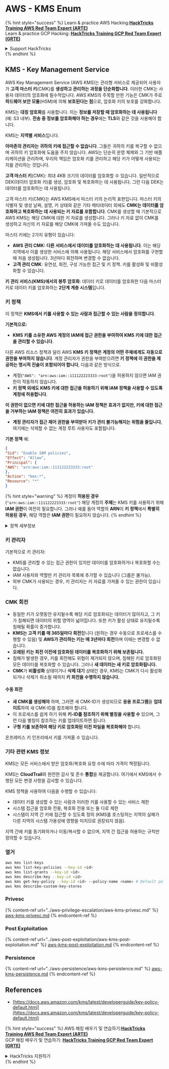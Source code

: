 # AWS - KMS Enum

{% hint style="success" %}
Learn & practice AWS Hacking:<img src="../../../.gitbook/assets/image (1) (1).png" alt="" data-size="line">[**HackTricks Training AWS Red Team Expert (ARTE)**](https://training.hacktricks.xyz/courses/arte)<img src="../../../.gitbook/assets/image (1) (1).png" alt="" data-size="line">\
Learn & practice GCP Hacking: <img src="../../../.gitbook/assets/image (2).png" alt="" data-size="line">[**HackTricks Training GCP Red Team Expert (GRTE)**<img src="../../../.gitbook/assets/image (2).png" alt="" data-size="line">](https://training.hacktricks.xyz/courses/grte)

<details>

<summary>Support HackTricks</summary>

* Check the [**subscription plans**](https://github.com/sponsors/carlospolop)!
* **Join the** 💬 [**Discord group**](https://discord.gg/hRep4RUj7f) or the [**telegram group**](https://t.me/peass) or **follow** us on **Twitter** 🐦 [**@hacktricks\_live**](https://twitter.com/hacktricks\_live)**.**
* **Share hacking tricks by submitting PRs to the** [**HackTricks**](https://github.com/carlospolop/hacktricks) and [**HackTricks Cloud**](https://github.com/carlospolop/hacktricks-cloud) github repos.

</details>
{% endhint %}

## KMS - Key Management Service

AWS Key Management Service (AWS KMS)는 관리형 서비스로 제공되어 사용자가 **고객 마스터 키**(CMK)를 **생성하고 관리하는 과정을 단순화합니다**. 이러한 CMK는 사용자 데이터의 암호화에 필수적입니다. AWS KMS의 주목할 만한 기능은 CMK가 주로 **하드웨어 보안 모듈**(HSM)에 의해 **보호된다는 점**으로, 암호화 키의 보호를 강화합니다.

KMS는 **대칭 암호화**를 사용합니다. 이는 **정보를 저장할 때 암호화하는 데 사용됩니다**(예: S3 내부). **전송 중 정보를 암호화해야 하는 경우**에는 **TLS**와 같은 것을 사용해야 합니다.

KMS는 **지역별 서비스**입니다.

**아마존의 관리자는 귀하의 키에 접근할 수 없습니다**. 그들은 귀하의 키를 복구할 수 없으며 귀하의 키 암호화에 도움을 주지 않습니다. AWS는 단순히 운영 체제와 그 기반 애플리케이션을 관리하며, 우리의 책임은 암호화 키를 관리하고 해당 키가 어떻게 사용되는지를 관리하는 것입니다.

**고객 마스터 키**(CMK): 최대 4KB 크기의 데이터를 암호화할 수 있습니다. 일반적으로 DEK(데이터 암호화 키)를 생성, 암호화 및 복호화하는 데 사용됩니다. 그런 다음 DEK는 데이터를 암호화하는 데 사용됩니다.

고객 마스터 키(CMK)는 AWS KMS에서 마스터 키의 논리적 표현입니다. 마스터 키의 식별자 및 생성 날짜, 설명, 키 상태와 같은 기타 메타데이터 외에도 **CMK는 데이터를 암호화하고 복호화하는 데 사용되는 키 자료를 포함합니다**. CMK를 생성할 때 기본적으로 AWS KMS는 해당 CMK에 대한 키 자료를 생성합니다. 그러나 키 자료 없이 CMK를 생성하고 자신의 키 자료를 해당 CMK에 가져올 수도 있습니다.

마스터 키에는 2가지 유형이 있습니다:

* **AWS 관리 CMK: 다른 서비스에서 데이터를 암호화하는 데 사용됩니다**. 이는 해당 지역에서 이를 생성한 서비스에 의해 사용됩니다. 해당 서비스에서 암호화를 구현할 때 처음 생성됩니다. 3년마다 회전하며 변경할 수 없습니다.
* **고객 관리 CMK**: 유연성, 회전, 구성 가능한 접근 및 키 정책. 키를 활성화 및 비활성화할 수 있습니다.

**키 관리 서비스(KMS)에서의 봉투 암호화**: 데이터 키로 데이터를 암호화한 다음 마스터 키로 데이터 키를 암호화하는 **2단계 계층 시스템**입니다.

### 키 정책

이 정책은 **KMS에서 키를 사용할 수 있는 사람과 접근할 수 있는 사람을 정의합니다**.

**기본적으로:**

* **KMS 키를 소유한 AWS 계정의 IAM에 접근 권한을 부여하여 KMS 키에 대한 접근을 관리할 수 있습니다**.

다른 AWS 리소스 정책과 달리 AWS **KMS 키 정책은 계정의 어떤 주체에게도 자동으로 권한을 부여하지 않습니다**. 계정 관리자가 권한을 부여받으려면 **키 정책에 이 권한을 제공하는 명시적 진술이 포함되어야 합니다**, 다음과 같은 방식으로.

* 계정(`"AWS": "arn:aws:iam::111122223333:root"`)을 허용하지 않으면 IAM 권한이 작동하지 않습니다.
* **키 정책 외에도 KMS 키에 대한 접근을 허용하기 위해 IAM 정책을 사용할 수 있도록 계정에 허용합니다**.

**이 권한이 없으면 키에 대한 접근을 허용하는 IAM 정책은 효과가 없지만, 키에 대한 접근을 거부하는 IAM 정책은 여전히 효과가 있습니다.**
* **계정 관리자가 접근 제어 권한을 부여받아 키가 관리 불가능해지는 위험을 줄입니다**, 여기에는 삭제할 수 없는 계정 루트 사용자도 포함됩니다.

**기본 정책** 예:
```json
{
"Sid": "Enable IAM policies",
"Effect": "Allow",
"Principal": {
"AWS": "arn:aws:iam::111122223333:root"
},
"Action": "kms:*",
"Resource": "*"
}
```
{% hint style="warning" %}
계정이 **허용된 경우** (`"arn:aws:iam::111122223333:root"`) 해당 계정의 **주체**는 KMS 키를 사용하기 위해 **IAM 권한**이 여전히 필요합니다. 그러나 예를 들어 역할의 **ARN**이 **키 정책**에서 **특별히 허용된 경우**, 해당 역할은 **IAM 권한**이 필요하지 않습니다.
{% endhint %}

<details>

<summary>정책 세부정보</summary>

정책의 속성:

* JSON 기반 문서
* 리소스 --> 영향을 받는 리소스 (\"\*\"일 수 있음)
* 작업 --> kms:Encrypt, kms:Decrypt, kms:CreateGrant ... (권한)
* 효과 --> 허용/거부
* 주체 --> 영향을 받는 arn
* 조건 (선택 사항) --> 권한을 부여하기 위한 조건

부여:

* AWS 계정 내의 다른 AWS 주체에게 권한을 위임할 수 있습니다. AWS KMS API를 사용하여 생성해야 합니다. CMK 식별자, 수혜자 주체 및 필요한 작업 수준(Decrypt, Encrypt, GenerateDataKey...)을 지정할 수 있습니다.
* 부여가 생성된 후 GrantToken과 GrantID가 발급됩니다.

**접근**:

* **키 정책**을 통해 -- 이 정책이 존재하면 IAM 정책보다 **우선**합니다.
* **IAM 정책**을 통해
* **부여**를 통해

</details>

### 키 관리자

기본적으로 키 관리자:

* KMS를 관리할 수 있는 접근 권한이 있지만 데이터를 암호화하거나 복호화할 수는 없습니다.
* IAM 사용자와 역할만 키 관리자 목록에 추가할 수 있습니다 (그룹은 불가능).
* 외부 CMK가 사용되는 경우, 키 관리자는 키 자료를 가져올 수 있는 권한이 있습니다.

### CMK 회전

* 동일한 키가 오랫동안 유지될수록 해당 키로 암호화되는 데이터가 많아지고, 그 키가 침해되면 데이터의 위험 영역이 넓어집니다. 또한 키가 활성 상태로 유지될수록 침해될 확률이 증가합니다.
* **KMS는 고객 키를 매 365일마다 회전**합니다 (원하는 경우 수동으로 프로세스를 수행할 수 있음) 및 **AWS가 관리하는 키는 매 3년마다 회전**하며 이때는 변경할 수 없습니다.
* **오래된 키는 회전 이전에 암호화된 데이터를 복호화하기 위해 보존됩니다.**
* 침해가 발생한 경우, 키를 회전해도 위협이 제거되지 않으며, 침해된 키로 암호화된 모든 데이터를 복호화할 수 있습니다. 그러나 **새 데이터는 새 키로 암호화됩니다.**
* **CMK**가 **비활성화** 상태이거나 **삭제 대기** 상태인 경우, KMS는 CMK가 다시 활성화되거나 삭제가 취소될 때까지 **키 회전을 수행하지 않습니다.**

#### 수동 회전

* **새 CMK를 생성해야** 하며, 그러면 새 CMK-ID가 생성되므로 **응용 프로그램**을 **업데이트**하여 새 CMK-ID를 참조해야 합니다.
* 이 프로세스를 쉽게 하기 위해 **키-ID를 참조하기 위해 별칭을 사용할 수** 있으며, 그런 다음 별칭이 참조하는 키를 업데이트하면 됩니다.
* **구형 키를 보존하여 해당 키로 암호화된 이전 파일을 복호화해야** 합니다.

온프레미스 키 인프라에서 키를 가져올 수 있습니다.

### 기타 관련 KMS 정보

KMS는 모든 서비스에서 받은 암호화/복호화 요청 수에 따라 가격이 책정됩니다.

KMS는 **CloudTrail**와 완전한 감사 및 준수 **통합**을 제공합니다. 여기에서 KMS에서 수행된 모든 변경 사항을 감사할 수 있습니다.

KMS 정책을 사용하여 다음을 수행할 수 있습니다:

* 데이터 키를 생성할 수 있는 사람과 이러한 키를 사용할 수 있는 서비스 제한
* 시스템 접근을 암호화 전용, 복호화 전용 또는 둘 다로 제한
* 시스템이 지역 간 키에 접근할 수 있도록 정의 (KMS를 호스팅하는 지역의 실패가 다른 지역의 시스템 가용성에 영향을 미치므로 권장되지 않음).

지역 간에 키를 동기화하거나 이동/복사할 수 없으며, 지역 간 접근을 허용하는 규칙만 정의할 수 있습니다.

### 열거
```bash
aws kms list-keys
aws kms list-key-policies --key-id <id>
aws kms list-grants --key-id <id>
aws kms describe-key --key-id <id>
aws kms get-key-policy --key-id <id> --policy-name <name> # Default policy name is "default"
aws kms describe-custom-key-stores
```
### Privesc

{% content-ref url="../aws-privilege-escalation/aws-kms-privesc.md" %}
[aws-kms-privesc.md](../aws-privilege-escalation/aws-kms-privesc.md)
{% endcontent-ref %}

### Post Exploitation

{% content-ref url="../aws-post-exploitation/aws-kms-post-exploitation.md" %}
[aws-kms-post-exploitation.md](../aws-post-exploitation/aws-kms-post-exploitation.md)
{% endcontent-ref %}

### Persistence

{% content-ref url="../aws-persistence/aws-kms-persistence.md" %}
[aws-kms-persistence.md](../aws-persistence/aws-kms-persistence.md)
{% endcontent-ref %}

## References

* [https://docs.aws.amazon.com/kms/latest/developerguide/key-policy-default.html](https://docs.aws.amazon.com/kms/latest/developerguide/key-policy-default.html)

{% hint style="success" %}
AWS 해킹 배우기 및 연습하기:<img src="../../../.gitbook/assets/image (1) (1).png" alt="" data-size="line">[**HackTricks Training AWS Red Team Expert (ARTE)**](https://training.hacktricks.xyz/courses/arte)<img src="../../../.gitbook/assets/image (1) (1).png" alt="" data-size="line">\
GCP 해킹 배우기 및 연습하기: <img src="../../../.gitbook/assets/image (2).png" alt="" data-size="line">[**HackTricks Training GCP Red Team Expert (GRTE)**<img src="../../../.gitbook/assets/image (2).png" alt="" data-size="line">](https://training.hacktricks.xyz/courses/grte)

<details>

<summary>HackTricks 지원하기</summary>

* [**구독 계획**](https://github.com/sponsors/carlospolop) 확인하기!
* **💬 [**Discord 그룹**](https://discord.gg/hRep4RUj7f) 또는 [**텔레그램 그룹**](https://t.me/peass)에 참여하거나 **Twitter** 🐦 [**@hacktricks\_live**](https://twitter.com/hacktricks\_live)**를 팔로우하세요.**
* **[**HackTricks**](https://github.com/carlospolop/hacktricks) 및 [**HackTricks Cloud**](https://github.com/carlospolop/hacktricks-cloud) 깃허브 리포에 PR을 제출하여 해킹 팁을 공유하세요.**

</details>
{% endhint %}
